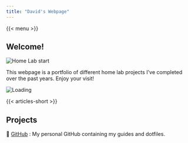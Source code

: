```yaml
---
title: "David's Webpage"
---
```


{{< menu >}}

## Welcome!

![Home Lab start](/images/home-lab-startup.gif)

This webpage is a portfolio of different home lab projects I've completed over the past years. Enjoy your visit!

![Loading](/images/loading.gif)

{{< articles-short >}}

## Projects

💾 [GitHub](https://github.com/davidvogelxyz)
: My personal GitHub containing my guides and dotfiles.
